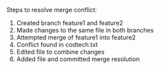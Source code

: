 Steps to resolve merge conflict:
1. Created branch feature1 and feature2
2. Made changes to the same file in both branches
3. Attempted merge of feature1 into feature2
4. Conflict found in codtech.txt
5. Edited file to combine changes
6. Added file and committed merge resolution
